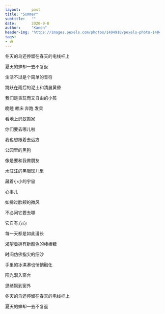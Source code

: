 ```yaml
---
layout:     post
title: "Summer"
subtitle:   ""
date:       2020-9-8
author:     "Kanon"
header-img: "https://images.pexels.com/photos/1404918/pexels-photo-1404918.jpeg?auto=compress&cs=tinysrgb&dpr=2&w=500"
tags:
- 诗
---
```




冬天的鸟还停留在春天的电线杆上

夏天的蝉却一去不复返

生活不过是个简单的音符

跳跃在雨后的泥土和清晨黄昏

我们是贪玩而又自由的小孩

晚睡 赖床 奔跑 发呆 

看地上蚂蚁搬家

你们要去哪儿啦

我也想跟着去远方

公园里的黑狗

像是要和我做朋友

水汪汪的黑眼球儿里

藏着小小的宇宙

心事儿

如拂过脸颊的微风

不必问它要去哪

它自有方向

每一天都是如此漫长

渴望着拥有新颜色的棒棒糖

时间仿佛指尖的细沙

手里的冰淇淋也悄悄融化

阳光潜入窗台 

思绪飘到窗外

冬天的鸟还停留在春天的电线杆上

夏天的蝉却一去不复返
